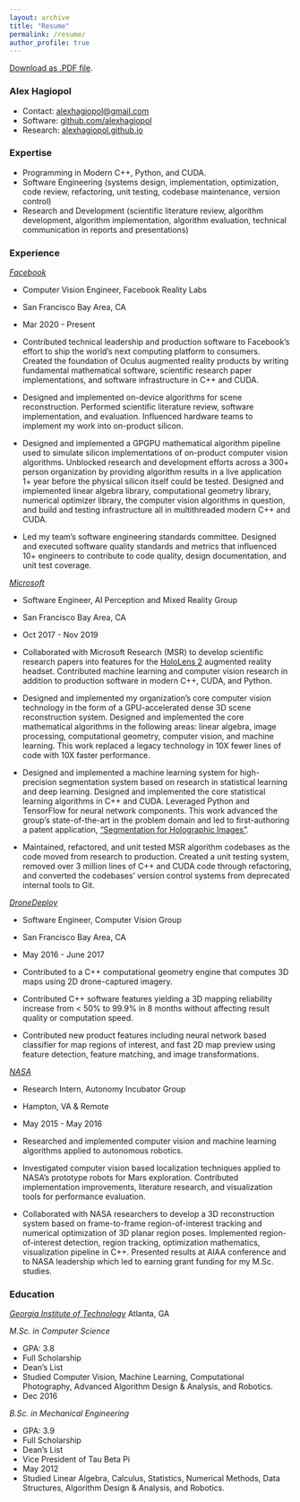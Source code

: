 ```yaml
---
layout: archive
title: "Resume"
permalink: /resume/
author_profile: true
---
```


[Download as .PDF file](/content/resume.pdf).

### Alex Hagiopol

* Contact: [alexhagiopol@gmail.com](mailto:alexhagiopol@gmail.com)
* Software: [github.com/alexhagiopol](https://github.com/alexhagiopol)
* Research: [alexhagiopol.github.io](https://alexhagiopol.github.io)

### Expertise

* Programming in Modern C++, Python, and CUDA. 
* Software Engineering (systems design, implementation, optimization, code review, refactoring, unit testing, codebase maintenance, version control)
* Research and Development (scientific literature review, algorithm development, algorithm implementation, algorithm evaluation, technical communication in reports and presentations)

### Experience

*[Facebook](tech.fb.com/ar-vr/)*                  	                
* Computer Vision Engineer, Facebook Reality Labs                             
* San Francisco Bay Area, CA
* Mar 2020 - Present

* Contributed technical leadership and production software to Facebook’s effort to ship the world’s next computing platform to consumers. Created the foundation of Oculus augmented reality products by writing fundamental mathematical software, scientific research paper implementations, and software infrastructure in C++ and CUDA. 
* Designed and implemented on-device algorithms for scene reconstruction. Performed scientific literature review, software implementation, and evaluation. Influenced hardware teams to implement my work into on-product silicon.
* Designed and implemented a GPGPU mathematical algorithm pipeline used to simulate silicon implementations of on-product computer vision algorithms. Unblocked research and development efforts across a 300+ person organization by providing algorithm results in a live application 1+ year before the physical silicon itself could be tested. Designed and implemented linear algebra library, computational geometry library, numerical optimizer library, the computer vision algorithms in question, and build and testing infrastructure all in multithreaded modern C++ and CUDA.
* Led my team’s software engineering standards committee. Designed and executed software quality standards and metrics that influenced 10+ engineers to contribute to code quality, design documentation, and unit test coverage.

*[Microsoft](microsoft.com/en-us/mixed-reality)*                     
* Software Engineer, AI Perception and Mixed Reality Group                  
* San Francisco Bay Area, CA
* Oct 2017 - Nov 2019

* Collaborated with Microsoft Research (MSR) to develop scientific research papers into features for the [HoloLens 2](https://www.microsoft.com/en-us/hololens/buy) augmented reality headset. Contributed machine learning and computer vision research in addition to production software in modern C++, CUDA, and Python.
* Designed and implemented my organization’s core computer vision technology in the form of a GPU-accelerated dense 3D scene reconstruction system. Designed and implemented the core mathematical algorithms in the following areas: linear algebra, image processing, computational geometry, computer vision, and machine learning. This work replaced a legacy technology in 10X fewer lines of code with 10X faster performance.
* Designed and implemented a machine learning system for high-precision segmentation system based on research in statistical learning and deep learning. Designed and implemented the core statistical learning algorithms in C++ and CUDA. Leveraged Python and TensorFlow for neural network components. This work advanced the group’s state-of-the-art in the problem domain and led to first-authoring a patent application, [“Segmentation for Holographic Images”](https://alexhagiopol.github.io/posts/2020/11/segmentation-for-holographic-images/).
* Maintained, refactored, and unit tested MSR algorithm codebases as the code moved from research to production. Created a unit testing system, removed over 3 million lines of C++ and CUDA code through refactoring, and converted the codebases’ version control systems from deprecated internal tools to Git.

*[DroneDeploy](dronedeploy.com)*                                    
* Software Engineer, Computer Vision Group                                  
* San Francisco Bay Area, CA          
* May 2016 - June 2017

* Contributed to a C++ computational geometry engine that computes 3D maps using 2D drone-captured imagery.
* Contributed C++ software features yielding a 3D mapping reliability increase from < 50% to 99.9% in 8 months without affecting result quality or computation speed.
* Contributed new product features including neural network based classifier for map regions of interest, and fast 2D map preview using feature detection, feature matching, and image transformations.

*[NASA](nasa.gov)*                          
* Research Intern, Autonomy Incubator Group                
* Hampton, VA & Remote
* May 2015 - May 2016

* Researched and implemented computer vision and machine learning algorithms applied to autonomous robotics.
* Investigated computer vision based localization techniques applied to NASA’s prototype robots for Mars exploration. Contributed implementation improvements, literature research, and visualization tools for performance evaluation.
* Collaborated with NASA researchers to develop a 3D reconstruction system based on frame-to-frame region-of-interest tracking and numerical optimization of 3D planar region poses. Implemented region-of-interest detection, region tracking, optimization mathematics, visualization pipeline in C++. Presented results at AIAA conference and to NASA leadership which led to earning grant funding for my M.Sc. studies.

### Education
*[Georgia Institute of Technology](cc.gatech.edu)*
Atlanta, GA

*M.Sc. in Computer Science*
* GPA: 3.8
* Full Scholarship
* Dean’s List
* Studied Computer Vision, Machine Learning, Computational Photography, Advanced Algorithm Design & Analysis, and Robotics.
* Dec 2016

*B.Sc. in Mechanical Engineering*
* GPA: 3.9
* Full Scholarship
* Dean’s List
* Vice President of Tau Beta Pi
* May 2012
* Studied Linear Algebra, Calculus, Statistics, Numerical Methods, Data Structures, Algorithm Design & Analysis, and Robotics.
